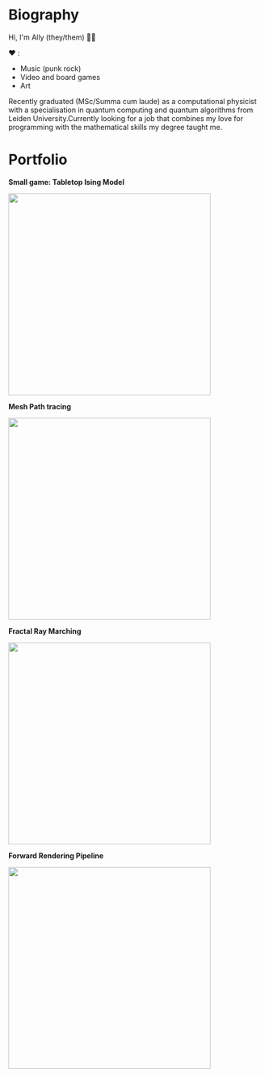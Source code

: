 # Biography

Hi, I'm Ally (they/them) :rainbow_flag:

:heart: :
- Music (punk rock)
- Video and board games
- Art
 
Recently graduated (MSc/Summa cum laude) as a computational physicist with a specialisation 
in quantum computing and quantum algorithms from Leiden University.Currently looking for a job that combines my love for programming with the mathematical skills my
degree taught me. <!-- Specifically in game dev/computer graphics. -->

# Portfolio

**Small game: Tabletop Ising Model**

<img src="https://raw.github.com/akoreman/akoreman/main/images/ising.png" width="400"> 

**Mesh Path tracing**

<img src="https://raw.github.com/akoreman/akoreman/main/images/path.png" width="400">  

**Fractal Ray Marching**

<img src="https://raw.github.com/akoreman/akoreman/main/images/fractal.png" width="400">  

**Forward Rendering Pipeline**

<img src="https://raw.github.com/akoreman/akoreman/main/images/sampleRender.png" width="400">  
 
